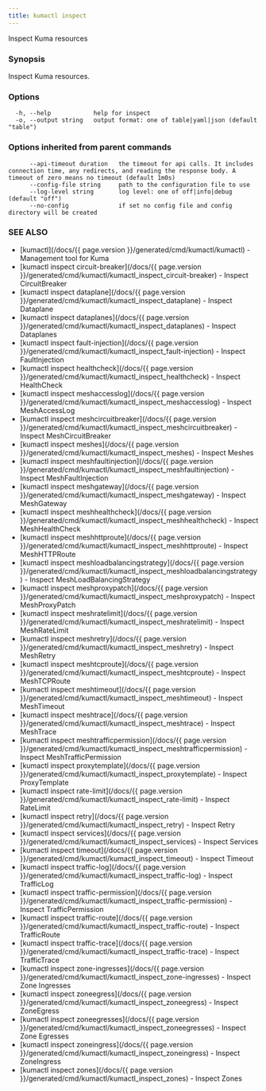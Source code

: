 ```yaml
---
title: kumactl inspect
---
```


Inspect Kuma resources

### Synopsis

Inspect Kuma resources.

### Options

```
  -h, --help            help for inspect
  -o, --output string   output format: one of table|yaml|json (default "table")
```

### Options inherited from parent commands

```
      --api-timeout duration   the timeout for api calls. It includes connection time, any redirects, and reading the response body. A timeout of zero means no timeout (default 1m0s)
      --config-file string     path to the configuration file to use
      --log-level string       log level: one of off|info|debug (default "off")
      --no-config              if set no config file and config directory will be created
```

### SEE ALSO

* [kumactl](/docs/{{ page.version }}/generated/cmd/kumactl/kumactl)	 - Management tool for Kuma
* [kumactl inspect circuit-breaker](/docs/{{ page.version }}/generated/cmd/kumactl/kumactl_inspect_circuit-breaker)	 - Inspect CircuitBreaker
* [kumactl inspect dataplane](/docs/{{ page.version }}/generated/cmd/kumactl/kumactl_inspect_dataplane)	 - Inspect Dataplane
* [kumactl inspect dataplanes](/docs/{{ page.version }}/generated/cmd/kumactl/kumactl_inspect_dataplanes)	 - Inspect Dataplanes
* [kumactl inspect fault-injection](/docs/{{ page.version }}/generated/cmd/kumactl/kumactl_inspect_fault-injection)	 - Inspect FaultInjection
* [kumactl inspect healthcheck](/docs/{{ page.version }}/generated/cmd/kumactl/kumactl_inspect_healthcheck)	 - Inspect HealthCheck
* [kumactl inspect meshaccesslog](/docs/{{ page.version }}/generated/cmd/kumactl/kumactl_inspect_meshaccesslog)	 - Inspect MeshAccessLog
* [kumactl inspect meshcircuitbreaker](/docs/{{ page.version }}/generated/cmd/kumactl/kumactl_inspect_meshcircuitbreaker)	 - Inspect MeshCircuitBreaker
* [kumactl inspect meshes](/docs/{{ page.version }}/generated/cmd/kumactl/kumactl_inspect_meshes)	 - Inspect Meshes
* [kumactl inspect meshfaultinjection](/docs/{{ page.version }}/generated/cmd/kumactl/kumactl_inspect_meshfaultinjection)	 - Inspect MeshFaultInjection
* [kumactl inspect meshgateway](/docs/{{ page.version }}/generated/cmd/kumactl/kumactl_inspect_meshgateway)	 - Inspect MeshGateway
* [kumactl inspect meshhealthcheck](/docs/{{ page.version }}/generated/cmd/kumactl/kumactl_inspect_meshhealthcheck)	 - Inspect MeshHealthCheck
* [kumactl inspect meshhttproute](/docs/{{ page.version }}/generated/cmd/kumactl/kumactl_inspect_meshhttproute)	 - Inspect MeshHTTPRoute
* [kumactl inspect meshloadbalancingstrategy](/docs/{{ page.version }}/generated/cmd/kumactl/kumactl_inspect_meshloadbalancingstrategy)	 - Inspect MeshLoadBalancingStrategy
* [kumactl inspect meshproxypatch](/docs/{{ page.version }}/generated/cmd/kumactl/kumactl_inspect_meshproxypatch)	 - Inspect MeshProxyPatch
* [kumactl inspect meshratelimit](/docs/{{ page.version }}/generated/cmd/kumactl/kumactl_inspect_meshratelimit)	 - Inspect MeshRateLimit
* [kumactl inspect meshretry](/docs/{{ page.version }}/generated/cmd/kumactl/kumactl_inspect_meshretry)	 - Inspect MeshRetry
* [kumactl inspect meshtcproute](/docs/{{ page.version }}/generated/cmd/kumactl/kumactl_inspect_meshtcproute)	 - Inspect MeshTCPRoute
* [kumactl inspect meshtimeout](/docs/{{ page.version }}/generated/cmd/kumactl/kumactl_inspect_meshtimeout)	 - Inspect MeshTimeout
* [kumactl inspect meshtrace](/docs/{{ page.version }}/generated/cmd/kumactl/kumactl_inspect_meshtrace)	 - Inspect MeshTrace
* [kumactl inspect meshtrafficpermission](/docs/{{ page.version }}/generated/cmd/kumactl/kumactl_inspect_meshtrafficpermission)	 - Inspect MeshTrafficPermission
* [kumactl inspect proxytemplate](/docs/{{ page.version }}/generated/cmd/kumactl/kumactl_inspect_proxytemplate)	 - Inspect ProxyTemplate
* [kumactl inspect rate-limit](/docs/{{ page.version }}/generated/cmd/kumactl/kumactl_inspect_rate-limit)	 - Inspect RateLimit
* [kumactl inspect retry](/docs/{{ page.version }}/generated/cmd/kumactl/kumactl_inspect_retry)	 - Inspect Retry
* [kumactl inspect services](/docs/{{ page.version }}/generated/cmd/kumactl/kumactl_inspect_services)	 - Inspect Services
* [kumactl inspect timeout](/docs/{{ page.version }}/generated/cmd/kumactl/kumactl_inspect_timeout)	 - Inspect Timeout
* [kumactl inspect traffic-log](/docs/{{ page.version }}/generated/cmd/kumactl/kumactl_inspect_traffic-log)	 - Inspect TrafficLog
* [kumactl inspect traffic-permission](/docs/{{ page.version }}/generated/cmd/kumactl/kumactl_inspect_traffic-permission)	 - Inspect TrafficPermission
* [kumactl inspect traffic-route](/docs/{{ page.version }}/generated/cmd/kumactl/kumactl_inspect_traffic-route)	 - Inspect TrafficRoute
* [kumactl inspect traffic-trace](/docs/{{ page.version }}/generated/cmd/kumactl/kumactl_inspect_traffic-trace)	 - Inspect TrafficTrace
* [kumactl inspect zone-ingresses](/docs/{{ page.version }}/generated/cmd/kumactl/kumactl_inspect_zone-ingresses)	 - Inspect Zone Ingresses
* [kumactl inspect zoneegress](/docs/{{ page.version }}/generated/cmd/kumactl/kumactl_inspect_zoneegress)	 - Inspect ZoneEgress
* [kumactl inspect zoneegresses](/docs/{{ page.version }}/generated/cmd/kumactl/kumactl_inspect_zoneegresses)	 - Inspect Zone Egresses
* [kumactl inspect zoneingress](/docs/{{ page.version }}/generated/cmd/kumactl/kumactl_inspect_zoneingress)	 - Inspect ZoneIngress
* [kumactl inspect zones](/docs/{{ page.version }}/generated/cmd/kumactl/kumactl_inspect_zones)	 - Inspect Zones

